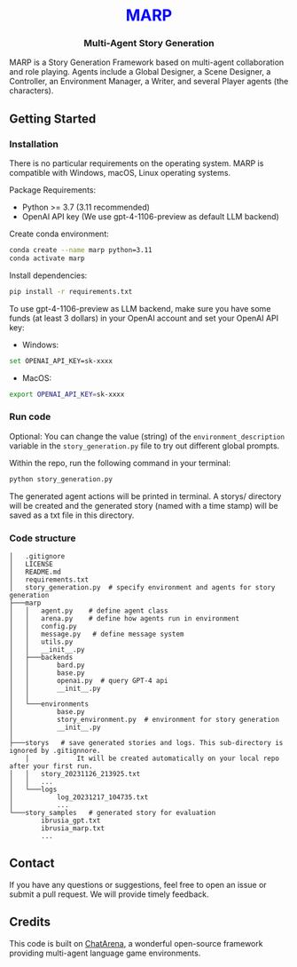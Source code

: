 <h1 align="center">  <span style="color:blue">MARP</span> </h1>

<h3 align="center">
    <p>Multi-Agent Story Generation</p>
</h3>

MARP is a Story Generation Framework based on multi-agent collaboration and role playing. Agents include a Global Designer, a Scene Designer, a Controller, an Environment Manager, a Writer, and several Player agents (the characters).

## Getting Started

### Installation
There is no particular requirements on the operating system. MARP is compatible with Windows, macOS, Linux operating systems.

Package Requirements:

- Python >= 3.7 (3.11 recommended)
- OpenAI API key (We use gpt-4-1106-preview as default LLM backend)

Create conda environment:
```bash
conda create --name marp python=3.11
conda activate marp
```

Install dependencies:
```bash
pip install -r requirements.txt
```

To use gpt-4-1106-preview as LLM backend, make sure you have some funds (at least 3 dollars) in your OpenAI account and set your OpenAI API key:

- Windows:
```bash
set OPENAI_API_KEY=sk-xxxx
```

- MacOS:
```bash
export OPENAI_API_KEY=sk-xxxx
```

### Run code
Optional: You can change the value (string) of the `environment_description` variable in the `story_generation.py` file to try out different global prompts.

Within the repo, run the following command in your terminal:

```bash
python story_generation.py
```
The generated agent actions will be printed in terminal. A storys/ directory will be created and the generated story (named with a time stamp) will be saved as a txt file in this directory.

### Code structure 
```
│   .gitignore
│   LICENSE
│   README.md
│   requirements.txt
│   story_generation.py  # specify environment and agents for story generation
├───marp
│   │   agent.py    # define agent class
│   │   arena.py    # define how agents run in environment
│   │   config.py
│   │   message.py   # define message system
│   │   utils.py
│   │   __init__.py
│   ├───backends
│   │       bard.py
│   │       base.py
│   │       openai.py  # query GPT-4 api
│   │       __init__.py
│   │
│   └───environments
│           base.py
│           story_environment.py  # environment for story generation
│           __init__.py
│
├───storys   # save generated stories and logs. This sub-directory is ignored by .gitignnore.
    │            It will be created automatically on your local repo after your first run.
│   │   story_20231126_213925.txt
│   │   ...
│   └───logs
│           log_20231217_104735.txt
│           ...
└───story_samples   # generated story for evaluation
        ibrusia_gpt.txt
        ibrusia_marp.txt
        ...
```

## Contact
If you have any questions or suggestions, feel free to open an issue or submit a pull request. We will provide timely feedback.

## Credits
This code is built on [ChatArena](https://github.com/Farama-Foundation/chatarena), a wonderful open-source framework providing multi-agent language game environments.

